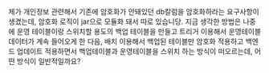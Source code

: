 
제가 개인정보 관련해서 기존에 암호화가 안돼있던 db칼럼을 암호화하라는 요구사항이 생겼는데, 암호화 로직이 jar으로 모듈화 돼서 따로 있습니당. 지금 생각한 방법은 나중에 운영 테이블이랑 스위치할 용도의 백업 테이블을 만들고 트리거 이용해서 운영테이블 데이터가 계속 들어오게 한 다음, 배치 이용해서 백업된 테이블만 암호화 적용하고 백엔드 업데이트 적용하면서 백업테이블과 운영테이블을 스위치 하는 방식이 떠오르는데, 어떤 방식이 일반적일까요?